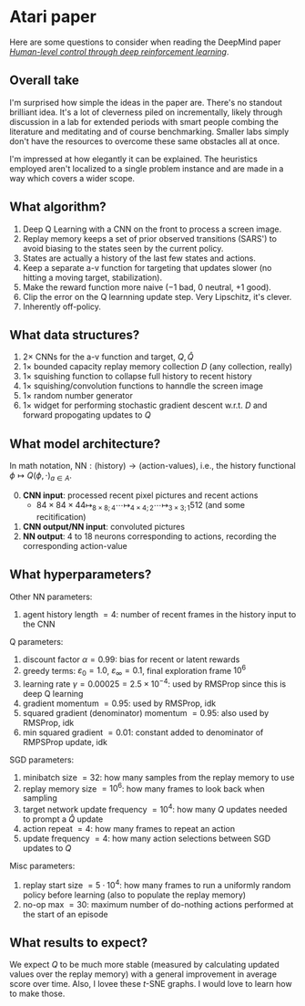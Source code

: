 # Atari paper

Here are some questions to consider when reading the DeepMind paper [*Human-level control through deep reinforcement learning*](https://storage.googleapis.com/deepmind-media/dqn/DQNNaturePaper.pdf).

## Overall take

I'm surprised how simple the ideas in the paper are.  There's no standout brilliant idea.  It's a lot of cleverness piled on incrementally, likely through discussion in a lab for extended periods with smart people combing the literature and meditating and of course benchmarking.  Smaller labs simply don't have the resources to overcome these same obstacles all at once.  

I'm impressed at how elegantly it can be explained.  The heuristics employed aren't localized to a single problem instance and are made in a way which covers a wider scope.

## What algorithm?

1. Deep Q Learning with a CNN on the front to process a screen image.  
2. Replay memory keeps a set of prior observed transitions (SARS') to avoid biasing to the states seen by the current policy.
3. States are actually a history of the last few states and actions.
4. Keep a separate a-v function for targeting that updates slower (no hitting a moving target, stabilization).
5. Make the reward function more naive ($-1$ bad, $0$ neutral, $+1$ good).
6. Clip the error on the Q learnning update step.  Very Lipschitz, it's clever.
7. Inherently off-policy.

## What data structures?

1. $2\times$ CNNs for the a-v function and target, $Q,\hat{Q}$
2. $1\times$ bounded capacity replay memory collection $D$ (any collection, really)
3. $1\times$ squishing function to collapse full history to recent history
4. $1\times$ squishing/convolution functions to hanndle the screen image
5. $1\times$ random number generator
6. $1\times$ widget for performing stochastic gradient descent w.r.t. $D$ and forward propogating updates to $Q$

## What model architecture?

In math notation, $\text{NN}:(\text{history})\to (\text{action-values})$, i.e., the history functional $\phi\mapsto Q(\phi, \cdot)_{a\in A}$.

0. **CNN input**: processed recent pixel pictures and recent actions
    - $84\times 84\times 44 \mapsto_{8\times 8; 4} \cdots \mapsto_{4\times 4; 2} \cdots \mapsto_{3\times 3; 1}512\text{ (and some recitification)}$
1. **CNN output/NN input**: convoluted pictures
2. **NN output**: $4$ to $18$ neurons corresponding to actions, recording the corresponding action-value

## What hyperparameters?

Other NN parameters:

1. agent history length $=4$: number of recent frames in the history input to the CNN

Q parameters:

1. discount factor $\alpha = 0.99$: bias for recent or latent rewards
2. greedy terms: $\varepsilon_0 = 1.0$, $\varepsilon_\infty = 0.1$, final exploration frame $10^{6}$
3. learning rate $\gamma = 0.00025 = 2.5\times 10^{-4}$: used by RMSProp since this is deep Q learning
4. gradient momentum $=0.95$: used by RMSProp, idk
5. squared gradient (denominator) momentum $=0.95$: also used by RMSProp, idk
6. min squared gradient $=0.01$: constant added to denominator of RMPSProp update, idk

SGD parameters:

1. minibatch size $=32$: how many samples from the replay memory to use
2. replay memory size $=10^{6}$: how many frames to look back when sampling
3. target network update frequency $=10^{4}$: how many $Q$ updates needed to prompt a $\hat{Q}$ update
4. action repeat $=4$: how many frames to repeat an action
5. update frequency $=4$: how many action selections between SGD updates to $Q$

Misc parameters:

1. replay start size $=5\cdot 10^{4}$: how many frames to run a uniformly random policy before learning (also to populate the replay memory)
2. no-op max $=30$: maximum number of do-nothing actions performed at the start of an episode

## What results to expect?

We expect $Q$ to be much more stable (measured by calculating updated values over the replay memory) with a general improvement in average score over time.  Also, I lovee these $t$-SNE graphs.  I would love to learn how to make those.

